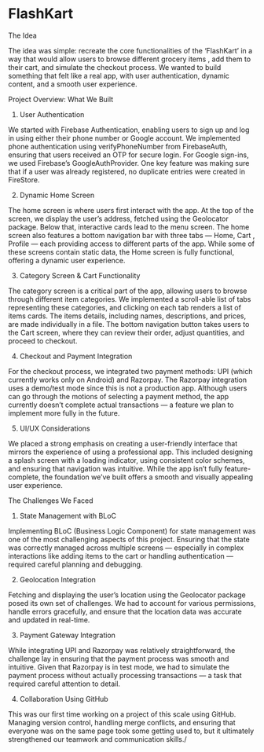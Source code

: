 # FlashKart
The Idea 


The idea was simple: recreate the core functionalities of the ‘FlashKart’ in a way that would allow users to browse different grocery items , add them to their cart, and simulate the checkout process. We wanted to build something that felt like a real app, with user authentication, dynamic content, and a smooth user experience.

Project Overview: What We Built

1. User Authentication

We started with Firebase Authentication, enabling users to sign up and log in using either their phone number or Google account. We implemented phone authentication using verifyPhoneNumber from FirebaseAuth, ensuring that users received an OTP for secure login. For Google sign-ins, we used Firebase’s GoogleAuthProvider. One key feature was making sure that if a user was already registered, no duplicate entries were created in FireStore.

2. Dynamic Home Screen

The home screen is where users first interact with the app. At the top of the screen, we display the user’s address, fetched using the Geolocator package. Below that, interactive cards lead to the menu screen. The home screen also features a bottom navigation bar with three tabs — Home, Cart , Profile — each providing access to different parts of the app. While some of these screens contain static data, the Home screen is fully functional, offering a dynamic user experience.

3. Category Screen & Cart Functionality

The category screen is a critical part of the app, allowing users to browse through different item categories. We implemented a scroll-able list of tabs representing these categories, and clicking on each tab renders a list of items cards. The items details, including names, descriptions, and prices, are made individually in a file. The bottom navigation button takes users to the Cart screen, where they can review their order, adjust quantities, and proceed to checkout.

4. Checkout and Payment Integration

For the checkout process, we integrated two payment methods: UPI (which currently works only on Android) and Razorpay. The Razorpay integration uses a demo/test mode since this is not a production app. Although users can go through the motions of selecting a payment method, the app currently doesn’t complete actual transactions — a feature we plan to implement more fully in the future.

5. UI/UX Considerations

We placed a strong emphasis on creating a user-friendly interface that mirrors the experience of using a professional app. This included designing a splash screen with a loading indicator, using consistent color schemes, and ensuring that navigation was intuitive. While the app isn’t fully feature-complete, the foundation we’ve built offers a smooth and visually appealing user experience.

The Challenges We Faced

1. State Management with BLoC

Implementing BLoC (Business Logic Component) for state management was one of the most challenging aspects of this project. Ensuring that the state was correctly managed across multiple screens — especially in complex interactions like adding items to the cart or handling authentication — required careful planning and debugging.

2. Geolocation Integration

Fetching and displaying the user’s location using the Geolocator package posed its own set of challenges. We had to account for various permissions, handle errors gracefully, and ensure that the location data was accurate and updated in real-time.

3. Payment Gateway Integration

While integrating UPI and Razorpay was relatively straightforward, the challenge lay in ensuring that the payment process was smooth and intuitive. Given that Razorpay is in test mode, we had to simulate the payment process without actually processing transactions — a task that required careful attention to detail.

4. Collaboration Using GitHub

This was our first time working on a project of this scale using GitHub. Managing version control, handling merge conflicts, and ensuring that everyone was on the same page took some getting used to, but it ultimately strengthened our teamwork and communication skills./





